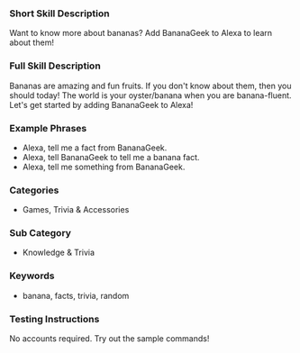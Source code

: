 ### Short Skill Description

Want to know more about bananas? Add BananaGeek to Alexa to learn about them!

### Full Skill Description

Bananas are amazing and fun fruits. If you don't know about them, then you should today! The world is your oyster/banana when you are banana-fluent. Let's get started by adding BananaGeek to Alexa!

### Example Phrases

- Alexa, tell me a fact from BananaGeek.
- Alexa, tell BananaGeek to tell me a banana fact.
- Alexa, tell me something from BananaGeek.

### Categories

- Games, Trivia & Accessories

### Sub Category

- Knowledge & Trivia

### Keywords

- banana, facts, trivia, random


### Testing Instructions

No accounts required. Try out the sample commands!
